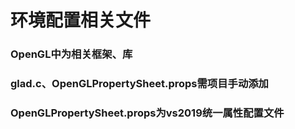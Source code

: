 # 环境配置相关文件
### OpenGL中为相关框架、库
### glad.c、OpenGLPropertySheet.props需项目手动添加
### OpenGLPropertySheet.props为vs2019统一属性配置文件

